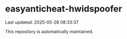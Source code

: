 # easyanticheat-hwidspoofer

Last updated: 2025-05-28 08:33:37

This repository is automatically maintained.
